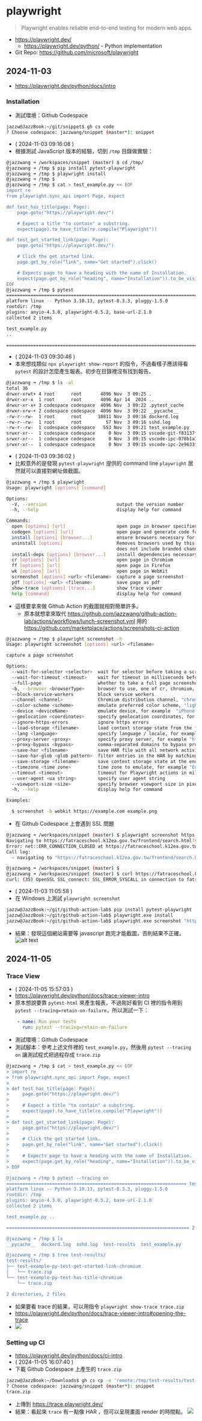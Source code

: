 # playwright

> Playwright enables reliable end-to-end testing for modern web apps.

- https://playwright.dev/
  - https://playwright.dev/python/ - Python implementation
- Git Repo: https://github.com/microsoft/playwright

## 2024-11-03

- https://playwright.dev/python/docs/intro

### Installation

- 測試環境：Github Codespace
```bash
jazzw@JazzBook:~/git/snippet$ gh cs code
? Choose codespace: jazzwang/snippet (master*): snippet
```
- ( 2024-11-03 09:16:08 )
- 根據測試 JavaScript 版本的經驗，切到 `/tmp` 目錄做實驗：
```bash
@jazzwang ➜ /workspaces/snippet (master) $ cd /tmp/
@jazzwang ➜ /tmp $ pip install pytest-playwright
@jazzwang ➜ /tmp $ playwright install
@jazzwang ➜ /tmp $ 
@jazzwang ➜ /tmp $ cat > test_example.py << EOF
import re
from playwright.sync_api import Page, expect

def test_has_title(page: Page):
    page.goto("https://playwright.dev/")

    # Expect a title "to contain" a substring.
    expect(page).to_have_title(re.compile("Playwright"))

def test_get_started_link(page: Page):
    page.goto("https://playwright.dev/")

    # Click the get started link.
    page.get_by_role("link", name="Get started").click()

    # Expects page to have a heading with the name of Installation.
    expect(page.get_by_role("heading", name="Installation")).to_be_visible()
EOF
@jazzwang ➜ /tmp $ pytest
======================================================================== test session starts =========================================================================
platform linux -- Python 3.10.13, pytest-8.3.3, pluggy-1.5.0
rootdir: /tmp
plugins: anyio-4.3.0, playwright-0.5.2, base-url-2.1.0
collected 2 items                                                                                                                                                    

test_example.py 
..                                                                                                                                             [100%]

========================================================================= 2 passed in 8.94s ==========================================================================
```
- ( 2024-11-03 09:30:46 )
- 本來想找類似 `npx playwright show-report` 的指令，不過看樣子應該得看 `pytest` 的設計怎麼產生報表。初步在目錄裡沒有找到報告。
```bash
@jazzwang ➜ /tmp $ ls -al
total 36
drwxr-xrwt+ 4 root      root       4096 Nov  3 09:25 .
drwxr-xr-x  1 root      root       4096 Apr 14  2024 ..
drwxr-xr-x+ 3 codespace codespace  4096 Nov  3 09:22 .pytest_cache
drwxr-xrw-+ 2 codespace codespace  4096 Nov  3 09:22 __pycache__
-rw-r--rw-  1 root      root      10811 Nov  3 09:16 dockerd.log
-rw-r--rw-  1 root      root         57 Nov  3 09:16 sshd.log
-rw-r--rw-  1 codespace codespace   553 Nov  3 09:21 test_example.py
srwxr-xr--  1 codespace codespace     0 Nov  3 09:15 vscode-git-f83137f03e.sock
srwxr-xr--  1 codespace codespace     0 Nov  3 09:15 vscode-ipc-078b1a70-dc0c-4927-9c59-6b374b3ad1f3.sock
srwxr-xr--  1 codespace codespace     0 Nov  3 09:15 vscode-ipc-2e9633f1-c426-4ff8-b512-0493ed38de41.sock
```
- ( 2024-11-03 09:36:02 )
- 比較意外的是發現 `pytest-playwright` 提供的 command line `playwright` 居然就可以直接對網址做截圖。
```bash
@jazzwang ➜ /tmp $ playwright
Usage: playwright [options] [command]

Options:
  -V, --version                          output the version number
  -h, --help                             display help for command

Commands:
  open [options] [url]                   open page in browser specified via -b, --browser
  codegen [options] [url]                open page and generate code for user actions
  install [options] [browser...]         ensure browsers necessary for this version of Playwright are installed
  uninstall [options]                    Removes browsers used by this installation of Playwright from the system (chromium, firefox, webkit, ffmpeg). This
                                         does not include branded channels.
  install-deps [options] [browser...]    install dependencies necessary to run browsers (will ask for sudo permissions)
  cr [options] [url]                     open page in Chromium
  ff [options] [url]                     open page in Firefox
  wk [options] [url]                     open page in WebKit
  screenshot [options] <url> <filename>  capture a page screenshot
  pdf [options] <url> <filename>         save page as pdf
  show-trace [options] [trace...]        show trace viewer
  help [command]                         display help for command
```
- 這樣要拿來做 Github Action 的截圖就相對簡單許多。
  - 原本就想拿來取代 https://github.com/jazzwang/github-action-lab/actions/workflows/lunch-screenshot.yml 用的 https://github.com/marketplace/actions/screenshots-ci-action
```bash
@jazzwang ➜ /tmp $ playwright screenshot -h
Usage: playwright screenshot [options] <url> <filename>

capture a page screenshot

Options:
  --wait-for-selector <selector>  wait for selector before taking a screenshot
  --wait-for-timeout <timeout>    wait for timeout in milliseconds before taking a screenshot
  --full-page                     whether to take a full page screenshot (entire scrollable area)
  -b, --browser <browserType>     browser to use, one of cr, chromium, ff, firefox, wk, webkit (default: "chromium")
  --block-service-workers         block service workers
  --channel <channel>             Chromium distribution channel, "chrome", "chrome-beta", "msedge-dev", etc
  --color-scheme <scheme>         emulate preferred color scheme, "light" or "dark"
  --device <deviceName>           emulate device, for example  "iPhone 11"
  --geolocation <coordinates>     specify geolocation coordinates, for example "37.819722,-122.478611"
  --ignore-https-errors           ignore https errors
  --load-storage <filename>       load context storage state from the file, previously saved with --save-storage
  --lang <language>               specify language / locale, for example "en-GB"
  --proxy-server <proxy>          specify proxy server, for example "http://myproxy:3128" or "socks5://myproxy:8080"
  --proxy-bypass <bypass>         comma-separated domains to bypass proxy, for example ".com,chromium.org,.domain.com"
  --save-har <filename>           save HAR file with all network activity at the end
  --save-har-glob <glob pattern>  filter entries in the HAR by matching url against this glob pattern
  --save-storage <filename>       save context storage state at the end, for later use with --load-storage
  --timezone <time zone>          time zone to emulate, for example "Europe/Rome"
  --timeout <timeout>             timeout for Playwright actions in milliseconds, no timeout by default
  --user-agent <ua string>        specify user agent string
  --viewport-size <size>          specify browser viewport size in pixels, for example "1280, 720"
  -h, --help                      display help for command

Examples:

  $ screenshot -b webkit https://example.com example.png
```
- 在 Github Codespace 上會遇到 SSL 問題
```bash
@jazzwang ➜ /workspaces/snippet (master) $ playwright screenshot https://fatraceschool.k12ea.gov.tw/frontend/search.html?school=64736003 test.png
Navigating to https://fatraceschool.k12ea.gov.tw/frontend/search.html?school=64736003
Error: net::ERR_CONNECTION_CLOSED at https://fatraceschool.k12ea.gov.tw/frontend/search.html?school=64736003
Call log:
  - navigating to "https://fatraceschool.k12ea.gov.tw/frontend/search.html?school=64736003", waiting until "load"

@jazzwang ➜ /workspaces/snippet (master) $
@jazzwang ➜ /workspaces/snippet (master) $ curl https://fatraceschool.k12ea.gov.tw/frontend/search.html?school=64736003
curl: (35) OpenSSL SSL_connect: SSL_ERROR_SYSCALL in connection to fatraceschool.k12ea.gov.tw:443
```
- ( 2024-11-03 11:05:58 )
- 在 Windows 上測試 `playwright screenshot`
```bash
jazzw@JazzBook:~/git/github-action-lab$ pip install pytest-playwright
jazzw@JazzBook:~/git/github-action-lab$ playwright.exe install
jazzw@JazzBook:~/git/github-action-lab$ playwright.exe screenshot "https://fatraceschool.k12ea.gov.tw/frontend/search.html?school=64736003" 2024-11-03.png
```
- 結果：發現這個網站需要等 javascript 跑完才能截圖，否則結果不正確。
![alt text](2024-11-03.png)

## 2024-11-05

### Trace View

- ( 2024-11-05 15:57:03 )
- https://playwright.dev/python/docs/trace-viewer-intro
- 原本想說要靠 `pytest-html` 來產生報表，不過剛好看到 CI 裡的指令用到 `pytest --tracing=retain-on-failure`，所以測試一下：
```yml
    - name: Run your tests
      run: pytest --tracing=retain-on-failure
```
- 測試環境：Github Codespace
- 測試腳本：參考上述文件裡的 `test_example.py`，然後用 `pytest --tracing on` 讓測試程式把過程存成 `trace.zip`
```bash
@jazzwang ➜ /tmp $ cat > test_example.py << EOF
> import re
> from playwright.sync_api import Page, expect
>
> def test_has_title(page: Page):
>     page.goto("https://playwright.dev/")
>
>     # Expect a title "to contain" a substring.
>     expect(page).to_have_title(re.compile("Playwright"))
>
> def test_get_started_link(page: Page):
>     page.goto("https://playwright.dev/")
>
>     # Click the get started link.
>     page.get_by_role("link", name="Get started").click()
>
>     # Expects page to have a heading with the name of Installation.
>     expect(page.get_by_role("heading", name="Installation")).to_be_visible()
> EOF

@jazzwang ➜ /tmp $ pytest --tracing on
=================================================================== test session starts ====================================================================
platform linux -- Python 3.10.13, pytest-8.3.3, pluggy-1.5.0
rootdir: /tmp
plugins: anyio-4.3.0, playwright-0.5.2, base-url-2.1.0
collected 2 items

test_example.py ..                                                                                                                                   [100%]

==================================================================== 2 passed in 2.81s =====================================================================

@jazzwang ➜ /tmp $ ls
__pycache__  dockerd.log  sshd.log  test-results  test_example.py

@jazzwang ➜ /tmp $ tree test-results/
test-results/
├── test-example-py-test-get-started-link-chromium
│   └── trace.zip
└── test-example-py-test-has-title-chromium
    └── trace.zip

2 directories, 2 files
```
- 如果要看 trace 的結果，可以用指令 `playwright show-trace trace.zip`
- https://playwright.dev/python/docs/trace-viewer-intro#opening-the-trace
- ![](https://github.com/microsoft/playwright/assets/13063165/10fe3585-8401-4051-b1c2-b2e92ac4c274)

### Setting up CI

- https://playwright.dev/python/docs/ci-intro
- ( 2024-11-05 16:07:40 )
- 下載 Github Codespace 上產生的 `trace.zip`
```bash
jazzw@JazzBook:~/Downloads$ gh cs cp -e 'remote:/tmp/test-results/test-example-py-test-has-title-chromium/trace.zip' trace.zip
? Choose codespace: jazzwang/snippet (master*): snippet
trace.zip     
```
- 上傳到 https://trace.playwright.dev/
- 結果：看起來 `trace` 有一點像 HAR ，但可以呈現畫面 render 的時間點。
![](trace.playwright.dev.png)